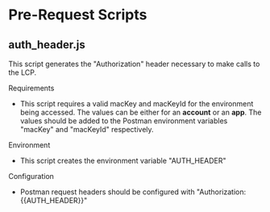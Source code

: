 # Pre-Request Scripts

## auth_header.js
This script generates the "Authorization" header necessary to make
calls to the LCP.

Requirements
* This script requires a valid macKey and macKeyId for the environment
being accessed.  The values can be either for an **account** or an **app**.
The values should be added to the Postman environment variables "macKey" and
"macKeyId" respectively.

Environment
* This script creates the environment variable "AUTH_HEADER"

Configuration
* Postman request headers should be configured with "Authorization: {{AUTH_HEADER}}"
